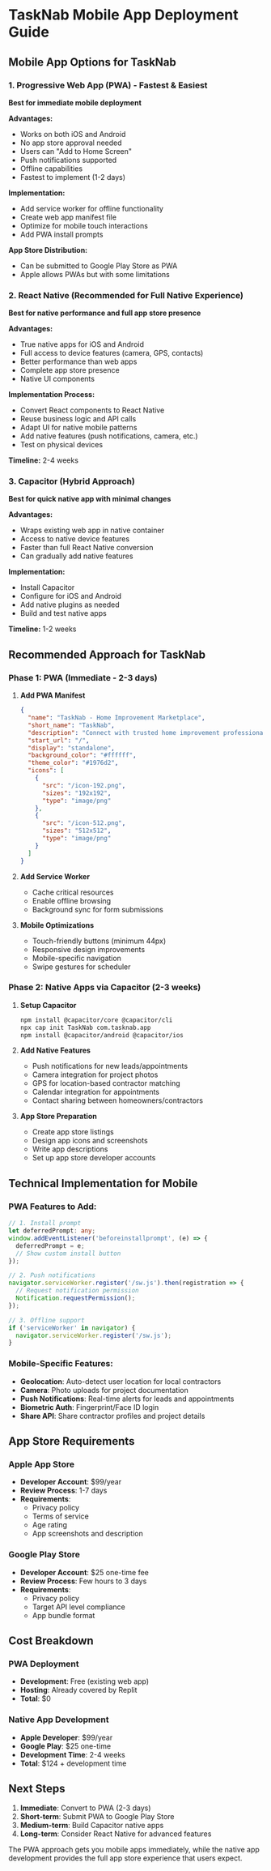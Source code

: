 # TaskNab Mobile App Deployment Guide

## Mobile App Options for TaskNab

### 1. **Progressive Web App (PWA) - Fastest & Easiest**
**Best for immediate mobile deployment**

**Advantages:**
- Works on both iOS and Android
- No app store approval needed
- Users can "Add to Home Screen" 
- Push notifications supported
- Offline capabilities
- Fastest to implement (1-2 days)

**Implementation:**
- Add service worker for offline functionality
- Create web app manifest file
- Optimize for mobile touch interactions
- Add PWA install prompts

**App Store Distribution:**
- Can be submitted to Google Play Store as PWA
- Apple allows PWAs but with some limitations

### 2. **React Native (Recommended for Full Native Experience)**
**Best for native performance and full app store presence**

**Advantages:**
- True native apps for iOS and Android
- Full access to device features (camera, GPS, contacts)
- Better performance than web apps
- Complete app store presence
- Native UI components

**Implementation Process:**
- Convert React components to React Native
- Reuse business logic and API calls
- Adapt UI for native mobile patterns
- Add native features (push notifications, camera, etc.)
- Test on physical devices

**Timeline:** 2-4 weeks

### 3. **Capacitor (Hybrid Approach)**
**Best for quick native app with minimal changes**

**Advantages:**
- Wraps existing web app in native container
- Access to native device features
- Faster than full React Native conversion
- Can gradually add native features

**Implementation:**
- Install Capacitor
- Configure for iOS and Android
- Add native plugins as needed
- Build and test native apps

**Timeline:** 1-2 weeks

## Recommended Approach for TaskNab

### Phase 1: PWA (Immediate - 2-3 days)
1. **Add PWA Manifest**
   ```json
   {
     "name": "TaskNab - Home Improvement Marketplace",
     "short_name": "TaskNab",
     "description": "Connect with trusted home improvement professionals",
     "start_url": "/",
     "display": "standalone",
     "background_color": "#ffffff",
     "theme_color": "#1976d2",
     "icons": [
       {
         "src": "/icon-192.png",
         "sizes": "192x192",
         "type": "image/png"
       },
       {
         "src": "/icon-512.png", 
         "sizes": "512x512",
         "type": "image/png"
       }
     ]
   }
   ```

2. **Add Service Worker**
   - Cache critical resources
   - Enable offline browsing
   - Background sync for form submissions

3. **Mobile Optimizations**
   - Touch-friendly buttons (minimum 44px)
   - Responsive design improvements
   - Mobile-specific navigation
   - Swipe gestures for scheduler

### Phase 2: Native Apps via Capacitor (2-3 weeks)
1. **Setup Capacitor**
   ```bash
   npm install @capacitor/core @capacitor/cli
   npx cap init TaskNab com.tasknab.app
   npm install @capacitor/android @capacitor/ios
   ```

2. **Add Native Features**
   - Push notifications for new leads/appointments
   - Camera integration for project photos
   - GPS for location-based contractor matching
   - Calendar integration for appointments
   - Contact sharing between homeowners/contractors

3. **App Store Preparation**
   - Create app store listings
   - Design app icons and screenshots
   - Write app descriptions
   - Set up app store developer accounts

## Technical Implementation for Mobile

### PWA Features to Add:
```typescript
// 1. Install prompt
let deferredPrompt: any;
window.addEventListener('beforeinstallprompt', (e) => {
  deferredPrompt = e;
  // Show custom install button
});

// 2. Push notifications
navigator.serviceWorker.register('/sw.js').then(registration => {
  // Request notification permission
  Notification.requestPermission();
});

// 3. Offline support
if ('serviceWorker' in navigator) {
  navigator.serviceWorker.register('/sw.js');
}
```

### Mobile-Specific Features:
- **Geolocation**: Auto-detect user location for local contractors
- **Camera**: Photo uploads for project documentation  
- **Push Notifications**: Real-time alerts for leads and appointments
- **Biometric Auth**: Fingerprint/Face ID login
- **Share API**: Share contractor profiles and project details

## App Store Requirements

### Apple App Store
- **Developer Account**: $99/year
- **Review Process**: 1-7 days
- **Requirements**:
  - Privacy policy
  - Terms of service
  - Age rating
  - App screenshots and description

### Google Play Store  
- **Developer Account**: $25 one-time fee
- **Review Process**: Few hours to 3 days
- **Requirements**:
  - Privacy policy
  - Target API level compliance
  - App bundle format

## Cost Breakdown

### PWA Deployment
- **Development**: Free (existing web app)
- **Hosting**: Already covered by Replit
- **Total**: $0

### Native App Development
- **Apple Developer**: $99/year
- **Google Play**: $25 one-time
- **Development Time**: 2-4 weeks
- **Total**: $124 + development time

## Next Steps

1. **Immediate**: Convert to PWA (2-3 days)
2. **Short-term**: Submit PWA to Google Play Store
3. **Medium-term**: Build Capacitor native apps
4. **Long-term**: Consider React Native for advanced features

The PWA approach gets you mobile apps immediately, while the native app development provides the full app store experience that users expect.